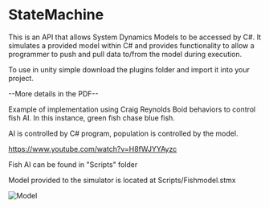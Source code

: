 # StateMachine

This is an API that allows System Dynamics Models to be accessed by C#. It simulates a provided model within C# and provides functionality to allow a programmer to push and pull data to/from the model during execution. 

To use in unity simple download the plugins folder and import it into your project. 

--More details in the PDF--

Example of implementation using Craig Reynolds Boid behaviors to control fish AI.
In this instance, green fish chase blue fish.

AI is controlled by C# program, population is controlled by the model.

https://www.youtube.com/watch?v=H8fWJYYAyzc

Fish AI can be found in "Scripts" folder

Model provided to the simulator is located at Scripts/Fishmodel.stmx

![Model](https://imgur.com/TC56pBG)
